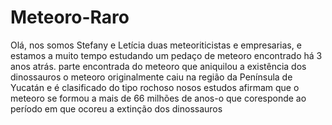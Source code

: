 # Meteoro-Raro
Olá, nos somos Stefany e Letícia duas meteoriticistas e empresarias, e estamos a muito tempo estudando um pedaço de meteoro encontrado há 3 anos atrás.
parte encontrada do meteoro que aniquilou a existência dos dinossauros
o meteoro originalmente caiu na região da Península de Yucatán e é clasificado do tipo rochoso
nosos estudos afirmam que o meteoro se formou a mais de 66 milhões de anos-o que coresponde ao período em que ocoreu a extinção dos dinossauros


